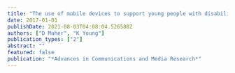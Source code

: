 ```yaml
---
title: "The use of mobile devices to support young people with disabilities"
date: 2017-01-01
publishDate: 2021-08-03T04:08:04.526588Z
authors: ["D Maher", "K Young"]
publication_types: ["2"]
abstract: ""
featured: false
publication: "*Advances in Communications and Media Research*"
---
```


